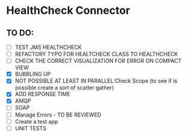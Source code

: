 # HealthCheck Connector

## TO DO:
 - [ ] TEST JMS HEALTHCHECK
 - [ ] REFACTORY TYPO FOR HEALTCHECK CLASS TO HEALTHCHECK
 - [ ] CHECK THE CORRECT VISUALIZATION FOR ERROR ON COMPACT VIEW
 - [x] BUBBLING UP 
 - [x] NOT POSSIBLE AT LEAST IN PARALLEL:Check Scope (to see if is possible create a sort of scatter gather)
 - [x] ADD RESPONSE TIME
 - [x] AMQP
 - [ ] SOAP
 - [ ] Manage Errors - TO BE REVIEWED
 - [ ] Create a test app
 - [ ] UNIT TESTS
